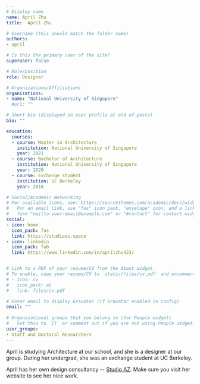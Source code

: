 ```yaml
---
# Display name
name: April Zhu
title:  April Zhu

# Username (this should match the folder name)
authors:
- april

# Is this the primary user of the site?
superuser: false

# Role/position
role: Designer

# Organizations/Affiliations
organizations:
- name: "National University of Singapore"
  #url: ""

# Short bio (displayed in user profile at end of posts)
bio: ""

education:
  courses:
  - course: Master in Architecture
    institution: National University of Singapore
    year: 2021
  - course: Bachelor of Architecture
    institution: National University of Singapore
    year: 2020
  - course: Exchange student
    institution: UC Berkeley
    year: 2018

# Social/Academic Networking
# For available icons, see: https://sourcethemes.com/academic/docs/widgets/#icons
#   For an email link, use "fas" icon pack, "envelope" icon, and a link in the
#   form "mailto:your-email@example.com" or "#contact" for contact widget.
social:
- icon: home
  icon_pack: fas
  link: https://studioaz.space
- icon: linkedin
  icon_pack: fab
  link: https://www.linkedin.com/in/aprilzhu423/


# Link to a PDF of your resume/CV from the About widget.
# To enable, copy your resume/CV to `static/files/cv.pdf` and uncomment the lines below.  
# - icon: cv
#   icon_pack: ai
#   link: files/cv.pdf

# Enter email to display Gravatar (if Gravatar enabled in Config)
email: ""
  
# Organizational groups that you belong to (for People widget)
#   Set this to `[]` or comment out if you are not using People widget.  
user_groups:
- Staff and Doctoral Researchers
---
```


April is studying Architecture at our school, and she is a designer at our group.
During her undergrad, she was an exchange student at UC Berkeley.

April has her own design consultancy -- [Studio AZ](https://studioaz.space).
Make sure you visit her website to see her nice work.

